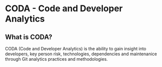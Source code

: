 # CODA - Code and Developer Analytics

## What is CODA?

CODA (Code and Developer Analytics) is the ability to gain insight into developers, key person risk, technologies,
dependencies and maintenanice through Git analytics practices and methodologies.

##
